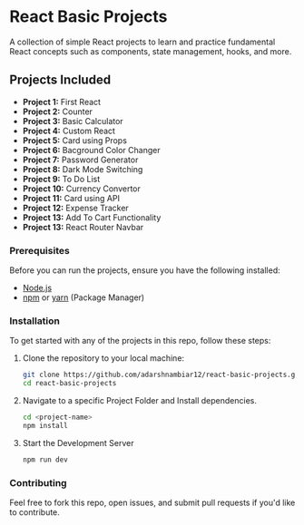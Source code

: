 # React Basic Projects

A collection of simple React projects to learn and practice fundamental React concepts such as components, state management, hooks, and more.

## Projects Included

- **Project 1:** First React
- **Project 2:** Counter
- **Project 3:** Basic Calculator
- **Project 4:** Custom React
- **Project 5:** Card using Props
- **Project 6:** Bacground Color Changer
- **Project 7:** Password Generator
- **Project 8:** Dark Mode Switching
- **Project 9:** To Do List
- **Project 10:** Currency Convertor
- **Project 11:** Card using API
- **Project 12:** Expense Tracker
- **Project 13:** Add To Cart Functionality
- **Project 13:** React Router Navbar

### Prerequisites

Before you can run the projects, ensure you have the following installed:

- [Node.js](https://nodejs.org/en/)
- [npm](https://www.npmjs.com/) or [yarn](https://yarnpkg.com/) (Package Manager)

### Installation

To get started with any of the projects in this repo, follow these steps:

1. Clone the repository to your local machine:

   ```bash
   git clone https://github.com/adarshnambiar12/react-basic-projects.git
   cd react-basic-projects

2. Navigate to a specific Project Folder and Install dependencies.

    ```bash
    cd <project-name>
    npm install

3. Start the Development Server

    ```bash
    npm run dev

### Contributing

Feel free to fork this repo, open issues, and submit pull requests if you'd like to contribute.
